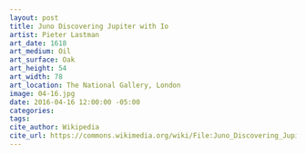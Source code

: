 ```yaml
---
layout: post
title: Juno Discovering Jupiter with Io
artist: Pieter Lastman
art_date: 1618
art_medium: Oil
art_surface: Oak
art_height: 54
art_width: 78
art_location: The National Gallery, London
image: 04-16.jpg
date: 2016-04-16 12:00:00 -05:00
categories:
tags:
cite_author: Wikipedia
cite_url: https://commons.wikimedia.org/wiki/File:Juno_Discovering_Jupiter_with_Io_by_Pieter_Lastman.jpg
---
```

